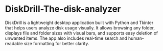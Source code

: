 # DiskDrill-The-disk-analyzer
DiskDrill is a lightweight desktop application built with Python and Tkinter that helps users analyze disk usage visually. It allows browsing any folder, displays file and folder sizes with visual bars, and supports easy deletion of unwanted items. The app also includes real-time search and human-readable size formatting for better clarity.
